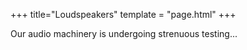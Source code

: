 +++
title="Loudspeakers"
template = "page.html"
+++

Our audio machinery is undergoing strenuous testing...
